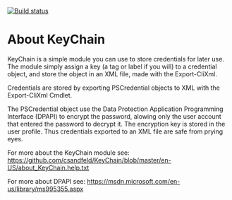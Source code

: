 [![Build status](https://ci.appveyor.com/api/projects/status/275dnejcjtf4vmg3?svg=true)](https://ci.appveyor.com/project/csandfeld/keychain)

# About KeyChain

KeyChain is a simple module you can use to store credentials for later use.
The module simply assign a key (a tag or label if you will) to a credential
object, and store the object in an XML file, made with the Export-CliXml.

Credentials are stored by exporting PSCredential objects to XML with the
Export-CliXml Cmdlet.

The PSCredential object use the Data Protection Application Programming 
Interface (DPAPI) to encrypt the password, alowing only the user account
that entered the password to decrypt it. The encryption key is stored in 
the user profile. Thus credentials exported to an XML file are safe from
prying eyes.

For more about the KeyChain module see:
https://github.com/csandfeld/KeyChain/blob/master/en-US/about_KeyChain.help.txt

For more about DPAPI see:
https://msdn.microsoft.com/en-us/library/ms995355.aspx
